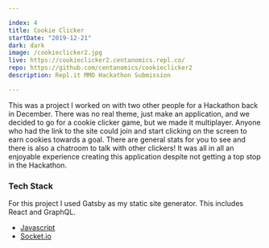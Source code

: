 ```yaml
---

index: 4
title: Cookie Clicker
startDate: "2019-12-21"
dark: dark
image: /cookieclicker2.jpg
live: https://cookieclicker2.centanomics.repl.co/
repo: https://github.com/centanomics/cookieclicker2
description: Repl.it MMO Hackathon Submission

---
```


This was a project I worked on with two other people for a Hackathon back in December. There was no real theme, just make an application, and we decided to go for a cookie clicker game, but we made it multiplayer. Anyone who had the link to the site could join and start clicking on the screen to earn cookies towards a goal. There are general stats for you to see and there is also a chatroom to talk with other clickers! It was all in all an enjoyable experience creating this application despite not getting a top stop in the Hackathon.

### Tech Stack

For this project I used Gatsby as my static site generator. This includes React and GraphQL.

- [Javascript](https://www.javascript.com/)
- [Socket.io](https://socket.io/)